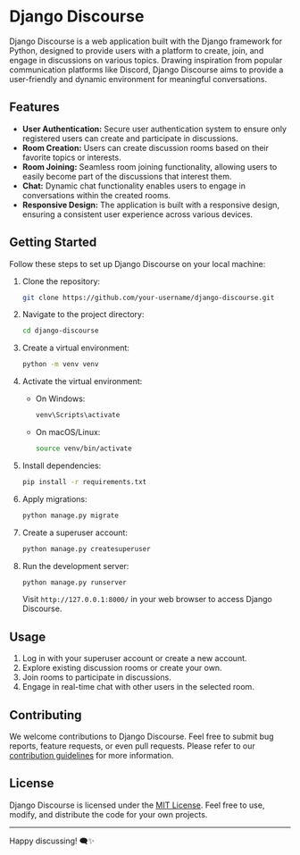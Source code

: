 # Django Discourse

Django Discourse is a web application built with the Django framework for Python, designed to provide users with a platform to create, join, and engage in discussions on various topics. Drawing inspiration from popular communication platforms like Discord, Django Discourse aims to provide a user-friendly and dynamic environment for meaningful conversations.

## Features

- **User Authentication:** Secure user authentication system to ensure only registered users can create and participate in discussions.
- **Room Creation:** Users can create discussion rooms based on their favorite topics or interests.
- **Room Joining:** Seamless room joining functionality, allowing users to easily become part of the discussions that interest them.
- **Chat:** Dynamic chat functionality enables users to engage in conversations within the created rooms.
- **Responsive Design:** The application is built with a responsive design, ensuring a consistent user experience across various devices.

## Getting Started

Follow these steps to set up Django Discourse on your local machine:

1. Clone the repository:

   ```bash
   git clone https://github.com/your-username/django-discourse.git
   ```

2. Navigate to the project directory:

   ```bash
   cd django-discourse
   ```

3. Create a virtual environment:

   ```bash
   python -m venv venv
   ```

4. Activate the virtual environment:

   - On Windows:

     ```bash
     venv\Scripts\activate
     ```

   - On macOS/Linux:

     ```bash
     source venv/bin/activate
     ```

5. Install dependencies:

   ```bash
   pip install -r requirements.txt
   ```

6. Apply migrations:

   ```bash
   python manage.py migrate
   ```

7. Create a superuser account:

   ```bash
   python manage.py createsuperuser
   ```

8. Run the development server:

   ```bash
   python manage.py runserver
   ```

   Visit `http://127.0.0.1:8000/` in your web browser to access Django Discourse.

## Usage

1. Log in with your superuser account or create a new account.
2. Explore existing discussion rooms or create your own.
3. Join rooms to participate in discussions.
4. Engage in real-time chat with other users in the selected room.

## Contributing

We welcome contributions to Django Discourse. Feel free to submit bug reports, feature requests, or even pull requests. Please refer to our [contribution guidelines](CONTRIBUTING.md) for more information.

## License

Django Discourse is licensed under the [MIT License](LICENSE). Feel free to use, modify, and distribute the code for your own projects.

---

Happy discussing! 🗨️✨
